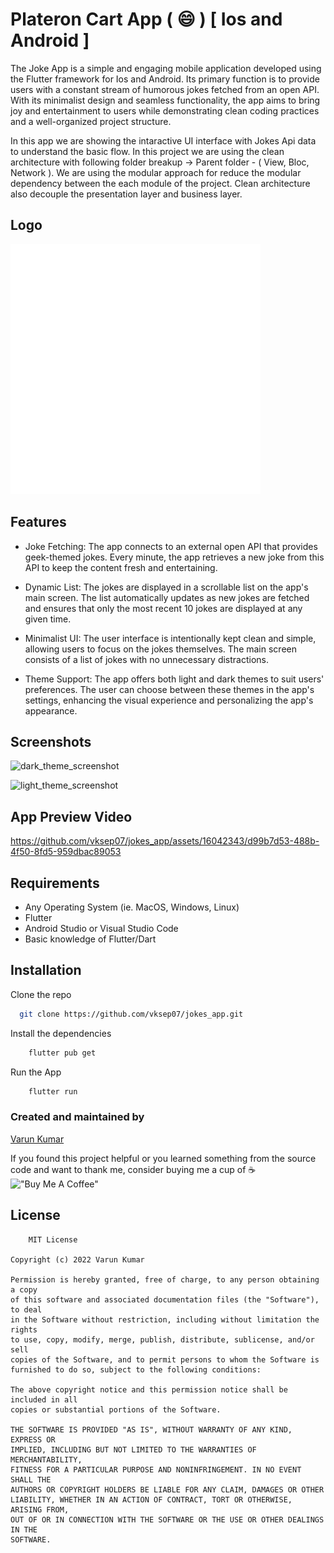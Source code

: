 # Plateron Cart App  ( :smile: ) [ Ios and Android ]

The Joke App is a simple and engaging mobile application developed using the Flutter framework for Ios and Android. Its primary function is to provide users with a constant stream of humorous jokes fetched from an open API. With its minimalist design and seamless functionality, the app aims to bring joy and entertainment to users while demonstrating clean coding practices and a well-organized project structure.

In this app we are showing the intaractive UI interface with Jokes Api data  to understand the basic flow. In this project we are using the clean architecture  with following folder breakup -> Parent folder - ( View, Bloc, Network ). We are using the modular approach for reduce the modular dependency between the each module of the project. Clean architecture also decouple the presentation layer and business layer.


## Logo

<img src="https://github.com/vksep07/jokes_app/blob/main/assets/images/unlimit_jokes_logo.png" alt="drawing" style="width:400px;"/>


## Features

- Joke Fetching: The app connects to an external open API that provides geek-themed jokes. Every minute, the app retrieves a new joke from this API to keep the content fresh and entertaining.

- Dynamic List: The jokes are displayed in a scrollable list on the app's main screen. The list automatically updates as new jokes are fetched and ensures that only the most recent 10 jokes are displayed at any given time.

- Minimalist UI: The user interface is intentionally kept clean and simple, allowing users to focus on the jokes themselves. The main screen consists of a list of jokes with no unnecessary distractions.

- Theme Support: The app offers both light and dark themes to suit users' preferences. The user can choose between these themes in the app's settings, enhancing the visual experience and personalizing the app's appearance.


## Screenshots

![dark_theme_screenshot](https://github.com/vksep07/jokes_app/assets/16042343/414dd007-b6cd-4990-bcb4-79650461c805)


![light_theme_screenshot](https://github.com/vksep07/jokes_app/assets/16042343/9d7d5865-f7a2-4af2-a785-b92abf63c57a)



## App Preview Video


https://github.com/vksep07/jokes_app/assets/16042343/d99b7d53-488b-4f50-8fd5-959dbac89053


## Requirements

- Any Operating System (ie. MacOS, Windows, Linux)
- Flutter
- Android Studio or Visual Studio Code
- Basic knowledge of Flutter/Dart


## Installation

Clone the repo

```bash
  git clone https://github.com/vksep07/jokes_app.git
```

Install the dependencies

```bash
    flutter pub get
```

Run the App

```bash
    flutter run
```
### Created and maintained by
[Varun Kumar](https://github.com/vksep07)


If you found this project helpful or you learned something from the source code and want to thank me, consider buying me a cup of ☕<br>
!["Buy Me A Coffee"](https://www.buymeacoffee.com/assets/img/custom_images/orange_img.png)
## License

```
    MIT License

Copyright (c) 2022 Varun Kumar

Permission is hereby granted, free of charge, to any person obtaining a copy
of this software and associated documentation files (the "Software"), to deal
in the Software without restriction, including without limitation the rights
to use, copy, modify, merge, publish, distribute, sublicense, and/or sell
copies of the Software, and to permit persons to whom the Software is
furnished to do so, subject to the following conditions:

The above copyright notice and this permission notice shall be included in all
copies or substantial portions of the Software.

THE SOFTWARE IS PROVIDED "AS IS", WITHOUT WARRANTY OF ANY KIND, EXPRESS OR
IMPLIED, INCLUDING BUT NOT LIMITED TO THE WARRANTIES OF MERCHANTABILITY,
FITNESS FOR A PARTICULAR PURPOSE AND NONINFRINGEMENT. IN NO EVENT SHALL THE
AUTHORS OR COPYRIGHT HOLDERS BE LIABLE FOR ANY CLAIM, DAMAGES OR OTHER
LIABILITY, WHETHER IN AN ACTION OF CONTRACT, TORT OR OTHERWISE, ARISING FROM,
OUT OF OR IN CONNECTION WITH THE SOFTWARE OR THE USE OR OTHER DEALINGS IN THE
SOFTWARE.

```
